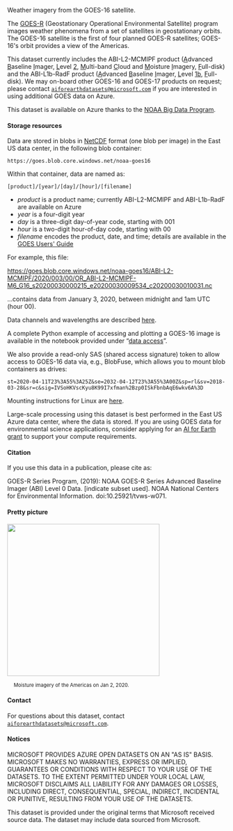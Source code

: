 Weather imagery from the GOES-16 satellite.

The [GOES-R](https://www.goes-r.gov/) (Geostationary Operational Environmental Satellite) program images weather phenomena from a set of satellites in geostationary orbits.  The GOES-16 satellite is the first of four planned GOES-R satellites; GOES-16's orbit provides a view of the Americas. 

This dataset currently includes the ABI-L2-MCMIPF product (<u>A</u>dvanced <u>B</u>aseline <u>I</u>mager, <u>L</u>evel <u>2</u>, <u>M</u>ulti-band <u>C</u>loud and <u>M</u>oisture <u>I</u>magery, <u>F</u>ull-disk) and the ABI-L1b-RadF product (<u>A</u>dvanced <u>B</u>aseline <u>I</u>mager, <u>L</u>evel <u>1b</u>, <u>F</u>ull-disk). We may on-board other GOES-16 and GOES-17 products on request; please contact [`aiforearthdatasets@microsoft.com`](mailto:aiforearthdatasets@microsoft.com?subject=goes16%20question) if you are interested in using additional GOES data on Azure.

This dataset is available on Azure thanks to the [NOAA Big Data Program](https://www.noaa.gov/organization/information-technology/big-data-program).


#### Storage resources 

Data are stored in blobs in [NetCDF](https://www.unidata.ucar.edu/software/netcdf/) format (one blob per image) in the East US data center, in the following blob container:

`https://goes.blob.core.windows.net/noaa-goes16`

Within that container, data are named as:

`[product]/[year]/[day]/[hour]/[filename]`

* <i>product</i> is a product name; currently ABI-L2-MCMIPF and ABI-L1b-RadF are available on Azure
* <i>year</i> is a four-digit year
* <i>day</i> is a three-digit day-of-year code, starting with 001
* <i>hour</i> is a two-digit hour-of-day code, starting with 00
* <i>filename</i> encodes the product, date, and time; details are available in the [GOES Users' Guide](https://www.goes-r.gov/products/docs/PUG-L2%2B-vol5.pdf)

For example, this file:

https://goes.blob.core.windows.net/noaa-goes16/ABI-L2-MCMIPF/2020/003/00/OR_ABI-L2-MCMIPF-M6_G16_s20200030000215_e20200030009534_c20200030010031.nc

...contains data from January 3, 2020, between midnight and 1am UTC (hour 00).

Data channels and wavelengths are described [here](https://www.ncdc.noaa.gov/data-access/satellite-data/goes-r-series-satellites/glossary).

A complete Python example of accessing and plotting a GOES-16 image is available in the notebook provided under &ldquo;<a href="https://azure.microsoft.com/en-us/services/open-datasets/catalog/goes-16?tab=data-access">data access</a>&rdquo;.

We also provide a read-only SAS (shared access signature) token to allow access to GOES-16 data via, e.g., BlobFuse, which allows you to mount blob containers as drives:

`st=2020-04-11T23%3A55%3A25Z&se=2032-04-12T23%3A55%3A00Z&sp=rl&sv=2018-03-28&sr=c&sig=IVSoHKVscKyu8K99I7xfman%2Bzp0ISkFbnbAqE6wkv6A%3D`

Mounting instructions for Linux are [here](https://docs.microsoft.com/en-us/azure/storage/blobs/storage-how-to-mount-container-linux).

Large-scale processing using this dataset is best performed in the East US Azure data center, where the data is stored.  If you are using GOES data for environmental science applications, consider applying for an [AI for Earth grant](http://aka.ms/ai4egrants) to support your compute requirements.


#### Citation

If you use this data in a publication, please cite as:

GOES-R Series Program, (2019): NOAA GOES-R Series Advanced Baseline Imager (ABI) Level 0 Data. [indicate subset used]. NOAA National Centers for Environmental Information. doi:10.25921/tvws-w071.


#### Pretty picture

<img src="https://ai4edatasetspublicassets.blob.core.windows.net/assets/aod_images/goes-16.png" width=350px;><br/>

<p style="font-size:80%;margin-left:15px;">Moisture imagery of the Americas on Jan 2, 2020.</p>


#### Contact

For questions about this dataset, contact [`aiforearthdatasets@microsoft.com`](mailto:aiforearthdatasets@microsoft.com?subject=goes%20question).


#### Notices

MICROSOFT PROVIDES AZURE OPEN DATASETS ON AN "AS IS" BASIS. MICROSOFT MAKES NO WARRANTIES, EXPRESS OR IMPLIED, GUARANTEES OR CONDITIONS WITH RESPECT TO YOUR USE OF THE DATASETS. TO THE EXTENT PERMITTED UNDER YOUR LOCAL LAW, MICROSOFT DISCLAIMS ALL LIABILITY FOR ANY DAMAGES OR LOSSES, INCLUDING DIRECT, CONSEQUENTIAL, SPECIAL, INDIRECT, INCIDENTAL OR PUNITIVE, RESULTING FROM YOUR USE OF THE DATASETS. 

This dataset is provided under the original terms that Microsoft received source data. The dataset may include data sourced from Microsoft.
